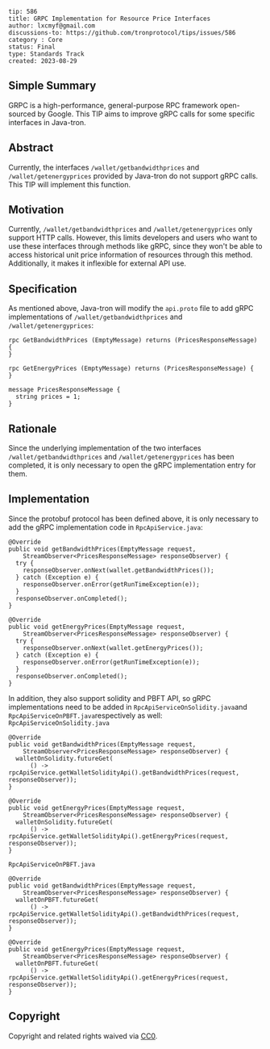 ```
tip: 586
title: GRPC Implementation for Resource Price Interfaces
author: lxcmyf@gmail.com
discussions-to: https://github.com/tronprotocol/tips/issues/586
category : Core
status: Final
type: Standards Track 
created: 2023-08-29
```
## Simple Summary
GRPC is a high-performance, general-purpose RPC framework open-sourced by Google. This TIP aims to improve gRPC calls for some specific interfaces in Java-tron.
## Abstract
Currently, the interfaces `/wallet/getbandwidthprices` and `/wallet/getenergyprices` provided by Java-tron do not support gRPC calls. This TIP will implement this function.
## Motivation
Currently, `/wallet/getbandwidthprices` and `/wallet/getenergyprices` only support HTTP calls. However, this limits developers and users who want to use these interfaces through methods like gRPC, since they won't be able to access historical unit price information of resources through this method. Additionally, it makes it inflexible for external API use.
## Specification
As mentioned above, Java-tron will modify the `api.proto` file to add gRPC implementations of `/wallet/getbandwidthprices` and `/wallet/getenergyprices`:
```
rpc GetBandwidthPrices (EmptyMessage) returns (PricesResponseMessage) {
}

rpc GetEnergyPrices (EmptyMessage) returns (PricesResponseMessage) {
}

message PricesResponseMessage {
  string prices = 1;
}
```
## Rationale
Since the underlying implementation of the two interfaces `/wallet/getbandwidthprices` and `/wallet/getenergyprices` has been completed, it is only necessary to open the gRPC implementation entry for them.
## Implementation
Since the protobuf protocol has been defined above, it is only necessary to add the gRPC implementation code in `RpcApiService.java`:
```
@Override
public void getBandwidthPrices(EmptyMessage request,
    StreamObserver<PricesResponseMessage> responseObserver) {
  try {
    responseObserver.onNext(wallet.getBandwidthPrices());
  } catch (Exception e) {
    responseObserver.onError(getRunTimeException(e));
  }
  responseObserver.onCompleted();
}

@Override
public void getEnergyPrices(EmptyMessage request,
    StreamObserver<PricesResponseMessage> responseObserver) {
  try {
    responseObserver.onNext(wallet.getEnergyPrices());
  } catch (Exception e) {
    responseObserver.onError(getRunTimeException(e));
  }
  responseObserver.onCompleted();
}
```
In addition, they also support solidity and PBFT API, so gRPC implementations need to be added in `RpcApiServiceOnSolidity.java`and `RpcApiServiceOnPBFT.java`respectively as well:
`RpcApiServiceOnSolidity.java
`
```
@Override
public void getBandwidthPrices(EmptyMessage request,
    StreamObserver<PricesResponseMessage> responseObserver) {
  walletOnSolidity.futureGet(
      () -> rpcApiService.getWalletSolidityApi().getBandwidthPrices(request, responseObserver));
}

@Override
public void getEnergyPrices(EmptyMessage request,
    StreamObserver<PricesResponseMessage> responseObserver) {
  walletOnSolidity.futureGet(
      () -> rpcApiService.getWalletSolidityApi().getEnergyPrices(request, responseObserver));
}
```
`RpcApiServiceOnPBFT.java`
```
@Override
public void getBandwidthPrices(EmptyMessage request,
    StreamObserver<PricesResponseMessage> responseObserver) {
  walletOnPBFT.futureGet(
      () -> rpcApiService.getWalletSolidityApi().getBandwidthPrices(request, responseObserver));
}

@Override
public void getEnergyPrices(EmptyMessage request,
    StreamObserver<PricesResponseMessage> responseObserver) {
  walletOnPBFT.futureGet(
      () -> rpcApiService.getWalletSolidityApi().getEnergyPrices(request, responseObserver));
}
```


## Copyright

Copyright and related rights waived via [CC0](LICENSE.md).
